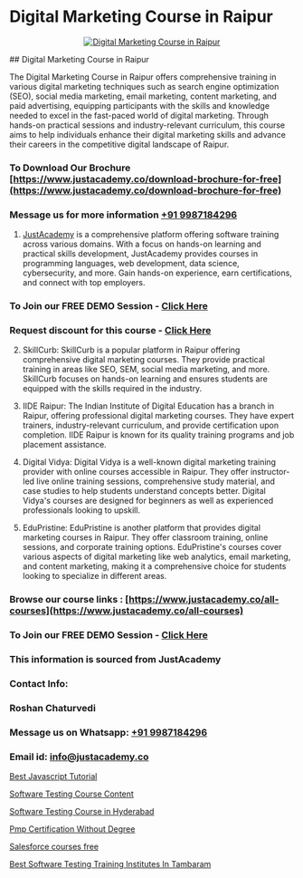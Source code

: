 # Digital Marketing Course in Raipur

<p align="center">
  <a href="https://justacademy.co/course-detail/digital-marketing">
    <img src="https://justacademy.co/storage2/course_image/1676636720_course_image.webp" alt="Digital Marketing Course in Raipur">
  </a>
</p>
## Digital Marketing Course in Raipur

The Digital Marketing Course in Raipur offers comprehensive training in various digital marketing techniques such as search engine optimization (SEO), social media marketing, email marketing, content marketing, and paid advertising, equipping participants with the skills and knowledge needed to excel in the fast-paced world of digital marketing. Through hands-on practical sessions and industry-relevant curriculum, this course aims to help individuals enhance their digital marketing skills and advance their careers in the competitive digital landscape of Raipur.
### To Download Our Brochure [https://www.justacademy.co/download-brochure-for-free](https://www.justacademy.co/download-brochure-for-free)
### Message us for more information [+91 9987184296](https://api.whatsapp.com/send?phone=919987184296)

1) [JustAcademy](https://justacademy.co) is a comprehensive platform offering software training across various domains. With a focus on hands-on learning and practical skills development, JustAcademy provides courses in programming languages, web development, data science, cybersecurity, and more. Gain hands-on experience, earn certifications, and connect with top employers.

### To Join our FREE DEMO Session - [Click Here](https://www.justacademy.co/register-for-course-demo/)
### Request discount for this course - [Click Here](https://justacademy.co/contact-us/)

2) SkillCurb: SkillCurb is a popular platform in Raipur offering comprehensive digital marketing courses. They provide practical training in areas like SEO, SEM, social media marketing, and more. SkillCurb focuses on hands-on learning and ensures students are equipped with the skills required in the industry.

3) IIDE Raipur: The Indian Institute of Digital Education has a branch in Raipur, offering professional digital marketing courses. They have expert trainers, industry-relevant curriculum, and provide certification upon completion. IIDE Raipur is known for its quality training programs and job placement assistance.

4) Digital Vidya: Digital Vidya is a well-known digital marketing training provider with online courses accessible in Raipur. They offer instructor-led live online training sessions, comprehensive study material, and case studies to help students understand concepts better. Digital Vidya's courses are designed for beginners as well as experienced professionals looking to upskill.

5) EduPristine: EduPristine is another platform that provides digital marketing courses in Raipur. They offer classroom training, online sessions, and corporate training options. EduPristine's courses cover various aspects of digital marketing like web analytics, email marketing, and content marketing, making it a comprehensive choice for students looking to specialize in different areas.

### Browse our course links : [https://www.justacademy.co/all-courses](https://www.justacademy.co/all-courses) 
### To Join our FREE DEMO Session - [Click Here](https://www.justacademy.co/register-for-course-demo)


### This information is sourced from JustAcademy
### Contact Info:
### Roshan Chaturvedi
### Message us on Whatsapp: [+91 9987184296](https://api.whatsapp.com/send?phone=919987184296)
### Email id: [info@justacademy.co](mailto:info@justacademy.co)
                
[Best Javascript Tutorial](https://www.linkedin.com/pulse/best-javascript-tutorial-software-training-mountain-view-u9wic?trackingId=i7xXMu3xGy%2BMNkyXRWeVow%3D%3D&lipi=urn%3Ali%3Apage%3Ad_flagship3_company_admin%3BZLKrYkZlRCaOOfAKGc47ew%3D%3D)

[Software Testing Course Content](https://www.linkedin.com/pulse/software-testing-course-content-justacademy-coimbatore-mv8we?trackingId=gkWhgM7pwhUxQKZ%2B6wX27g%3D%3D&lipi=urn%3Ali%3Apage%3Ad_flagship3_company_admin%3BQ21fTVlsQ6eRatiOukp9mA%3D%3D)

[Software Testing Course in Hyderabad](https://medium.com/@kamblerajas684/software-testing-course-in-hyderabad-9f7e795934c1)

[Pmp Certification Without Degree](https://medium.com/@mahi3106/pmp-certification-without-degree-3b23a9eb832c)

[Salesforce courses free](https://justacademyin.github.io/justacademy/salesforce-courses-free)

[Best Software Testing Training Institutes In Tambaram](https://justacademyin.github.io/justacademy/best-software-testing-training-institutes-in-tambaram)

